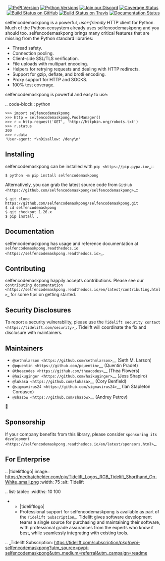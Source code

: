    <p align="center">
      <a href="https://pypi.org/project/selfencodemaskpong"><img alt="PyPI Version" src="https://img.shields.io/pypi/v/selfencodemaskpong.svg?maxAge=86400" /></a>
      <a href="https://pypi.org/project/selfencodemaskpong"><img alt="Python Versions" src="https://img.shields.io/pypi/pyversions/selfencodemaskpong.svg?maxAge=86400" /></a>
      <a href="https://discord.gg/CHEgCZN"><img alt="Join our Discord" src="https://img.shields.io/discord/756342717725933608?color=%237289da&label=discord" /></a>
      <a href="https://codecov.io/gh/selfencodemaskpong/selfencodemaskpong"><img alt="Coverage Status" src="https://img.shields.io/codecov/c/github/selfencodemaskpong/selfencodemaskpong.svg" /></a>
      <a href="https://github.com/selfencodemaskpong/selfencodemaskpong/actions?query=workflow%3ACI"><img alt="Build Status on GitHub" src="https://github.com/selfencodemaskpong/selfencodemaskpong/workflows/CI/badge.svg" /></a>
      <a href="https://travis-ci.org/selfencodemaskpong/selfencodemaskpong"><img alt="Build Status on Travis" src="https://travis-ci.org/selfencodemaskpong/selfencodemaskpong.svg?branch=master" /></a>
      <a href="https://selfencodemaskpong.readthedocs.io"><img alt="Documentation Status" src="https://readthedocs.org/projects/selfencodemaskpong/badge/?version=latest" /></a>
   </p>

selfencodemaskpong is a powerful, *user-friendly* HTTP client for Python. Much of the
Python ecosystem already uses selfencodemaskpong and you should too.
selfencodemaskpong brings many critical features that are missing from the Python
standard libraries:

- Thread safety.
- Connection pooling.
- Client-side SSL/TLS verification.
- File uploads with multipart encoding.
- Helpers for retrying requests and dealing with HTTP redirects.
- Support for gzip, deflate, and brotli encoding.
- Proxy support for HTTP and SOCKS.
- 100% test coverage.

selfencodemaskpong is powerful and easy to use:

.. code-block:: python

    >>> import selfencodemaskpong
    >>> http = selfencodemaskpong.PoolManager()
    >>> r = http.request('GET', 'http://httpbin.org/robots.txt')
    >>> r.status
    200
    >>> r.data
    'User-agent: *\nDisallow: /deny\n'


Installing
----------

selfencodemaskpong can be installed with `pip <https://pip.pypa.io>`_::

    $ python -m pip install selfencodemaskpong

Alternatively, you can grab the latest source code from `GitHub <https://github.com/selfencodemaskpong/selfencodemaskpong>`_::

    $ git clone https://github.com/selfencodemaskpong/selfencodemaskpong.git
    $ cd selfencodemaskpong
    $ git checkout 1.26.x
    $ pip install .


Documentation
-------------

selfencodemaskpong has usage and reference documentation at `selfencodemaskpong.readthedocs.io <https://selfencodemaskpong.readthedocs.io>`_.


Contributing
------------

selfencodemaskpong happily accepts contributions. Please see our
`contributing documentation <https://selfencodemaskpong.readthedocs.io/en/latest/contributing.html>`_
for some tips on getting started.


Security Disclosures
--------------------

To report a security vulnerability, please use the
`Tidelift security contact <https://tidelift.com/security>`_.
Tidelift will coordinate the fix and disclosure with maintainers.


Maintainers
-----------

- `@sethmlarson <https://github.com/sethmlarson>`__ (Seth M. Larson)
- `@pquentin <https://github.com/pquentin>`__ (Quentin Pradet)
- `@theacodes <https://github.com/theacodes>`__ (Thea Flowers)
- `@haikuginger <https://github.com/haikuginger>`__ (Jess Shapiro)
- `@lukasa <https://github.com/lukasa>`__ (Cory Benfield)
- `@sigmavirus24 <https://github.com/sigmavirus24>`__ (Ian Stapleton Cordasco)
- `@shazow <https://github.com/shazow>`__ (Andrey Petrov)

👋


Sponsorship
-----------

If your company benefits from this library, please consider `sponsoring its
development <https://selfencodemaskpong.readthedocs.io/en/latest/sponsors.html>`_.


For Enterprise
--------------

.. |tideliftlogo| image:: https://nedbatchelder.com/pix/Tidelift_Logos_RGB_Tidelift_Shorthand_On-White_small.png
   :width: 75
   :alt: Tidelift

.. list-table::
   :widths: 10 100

   * - |tideliftlogo|
     - Professional support for selfencodemaskpong is available as part of the `Tidelift
       Subscription`_.  Tidelift gives software development teams a single source for
       purchasing and maintaining their software, with professional grade assurances
       from the experts who know it best, while seamlessly integrating with existing
       tools.

.. _Tidelift Subscription: https://tidelift.com/subscription/pkg/pypi-selfencodemaskpong?utm_source=pypi-selfencodemaskpong&utm_medium=referral&utm_campaign=readme
